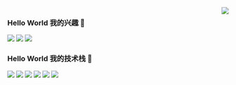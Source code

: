 <img align="right" src="https://github-readme-stats.vercel.app/api?username=chao325&show_icons=true&icon_color=CE1D2D&text_color=718096&bg_color=ffffff&hide_title=true" />

###  Hello World 我的兴趣  👋


[![](https://img.shields.io/badge/-Steam-DC143C?style=for-the-badge&logo=steam&logoColor=#000000)](https://store.steampowered.com/)
[![](https://img.shields.io/badge/-CS:GO-DC143C?style=for-the-badge&logo=Counter-Strike&logoColor=#000000)](https://store.steampowered.com/app/730/CounterStrike_Global_Offensive/)
[![](https://img.shields.io/badge/-EpicGames-DC143C?style=for-the-badge&logo=EpicGames&logoColor=#000000)](https://www.epicgames.com/site/zh-CN/home)
###  Hello World 我的技术栈  👋
[![](https://img.shields.io/badge/-JavaScript-DC143C?style=for-the-badge&logo=javascript&logoColor=ffffff)](https://www.w3school.com.cn/js/index.asp)
[![](https://img.shields.io/badge/-Vue-DC143C?style=for-the-badge&logo=Vue&logoColor=#000000)](https://cn.vuejs.org/)
[![](https://img.shields.io/badge/-React-DC143C?style=for-the-badge&logo=React&logoColor=#000000)](https://zh-hans.reactjs.org/)
[![](https://img.shields.io/badge/-Flutter-DC143C?style=for-the-badge&logo=Flutter&logoColor=#000000)](https://flutter.dev/)
[![](https://img.shields.io/badge/-Dart-DC143C?style=for-the-badge&logo=Dart&logoColor=#000000)](https://dart.cn/)
[![](https://img.shields.io/badge/-Python-DC143C?style=for-the-badge&logo=Python&logoColor=#000000)](https://www.python.org/)



